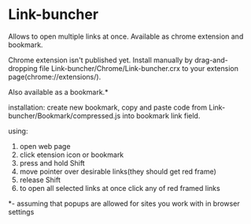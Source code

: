 # Link-buncher

Allows to open multiple links at once.
Available as chrome extension and bookmark.

Chrome extension isn't published yet.
Install manually by drag-and-dropping file Link-buncher/Chrome/Link-buncher.crx to your extension page(chrome://extensions/).


Also available as a bookmark.*

installation: create new bookmark, copy and paste code from Link-buncher/Bookmark/compressed.js into bookmark link field.

using:

1. open web page
2. click etension icon or bookmark
3. press and hold Shift
4. move pointer over desirable links(they should get red frame)
5. release Shift
6. to open all selected links at once click any of red framed links

*- assuming that popups are allowed for sites you work with in browser settings
